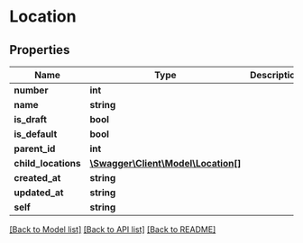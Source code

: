 # Location

## Properties
Name | Type | Description | Notes
------------ | ------------- | ------------- | -------------
**number** | **int** |  | [optional] 
**name** | **string** |  | [optional] 
**is_draft** | **bool** |  | [optional] 
**is_default** | **bool** |  | [optional] 
**parent_id** | **int** |  | [optional] 
**child_locations** | [**\Swagger\Client\Model\Location[]**](Location.md) |  | [optional] 
**created_at** | **string** |  | [optional] 
**updated_at** | **string** |  | [optional] 
**self** | **string** |  | [optional] 

[[Back to Model list]](../README.md#documentation-for-models) [[Back to API list]](../README.md#documentation-for-api-endpoints) [[Back to README]](../README.md)


